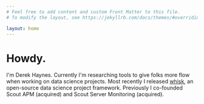 ```yaml
---
# Feel free to add content and custom Front Matter to this file.
# To modify the layout, see https://jekyllrb.com/docs/themes/#overriding-theme-defaults

layout: home
---
```


# Howdy.

I'm Derek Haynes. Currently I'm researching tools to give folks more flow when working on data science projects. Most recently I released [whisk](https://docs.whisk-ml.org), an open-source data science project framework. Previously I co-founded Scout APM (acquired) and Scout Server Monitoring (acquired).
